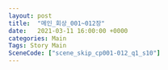 ```yaml
---
layout: post
title:  "메인_회상_001~012장"
date:   2021-03-11 16:00:00 +0000
categories: Main
Tags: Story Main
SceneCode: ["scene_skip_cp001-012_q1_s10"]
---
```

